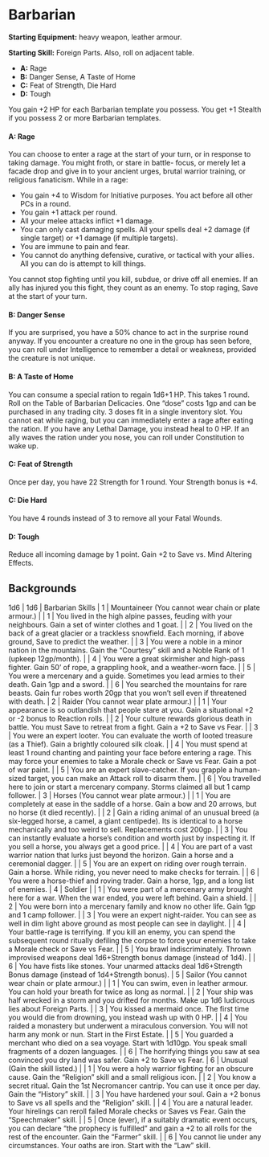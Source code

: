 # Barbarian

**Starting Equipment:** heavy weapon, leather armour.

**Starting Skill:** Foreign Parts. Also, roll on adjacent table.

- **A:** Rage
- **B:** Danger Sense, A Taste of Home
- **C:** Feat of Strength, Die Hard
- **D:** Tough

You gain +2 HP for each Barbarian template you possess. You
get +1 Stealth if you possess 2 or more Barbarian templates.

#### A: Rage

You can choose to enter a rage at the start of your turn, or in
response to taking damage. You might froth, or stare in battle-
focus, or merely let a facade drop and give in to your ancient
urges, brutal warrior training, or religious fanaticism.
While in a rage:

- You gain +4 to Wisdom for Initiative purposes. You act before all other PCs in a round.
- You gain +1 attack per round.
- All your melee attacks inflict +1 damage.
- You can only cast damaging spells. All your spells deal +2 damage (if single target) or +1 damage (if multiple targets).
- You are immune to pain and fear.
- You cannot do anything defensive, curative, or tactical with your allies. All you can do is attempt to kill things.

You cannot stop fighting until you kill, subdue, or drive off all
enemies. If an ally has injured you this fight, they count as an
enemy. To stop raging, Save at the start of your turn.

#### B: Danger Sense

If you are surprised, you have a 50% chance to act in the
surprise round anyway. If you encounter a creature no one in the
group has seen before, you can roll under Intelligence to
remember a detail or weakness, provided the creature is not
unique.

#### B: A Taste of Home

You can consume a special ration to regain 1d6+1 HP. This
takes 1 round. Roll on the Table of Barbarian Delicacies. One
“dose” costs 1gp and can be purchased in any trading city. 3
doses fit in a single inventory slot. You cannot eat while raging,
but you can immediately enter a rage after eating the ration. If
you have any Lethal Damage, you instead heal to 0 HP. If an ally
waves the ration under you nose, you can roll under Constitution
to wake up.

#### C: Feat of Strength

Once per day, you have 22 Strength for 1 round. Your Strength
bonus is +4.

#### C: Die Hard

You have 4 rounds instead of 3 to remove all your Fatal Wounds.

#### D: Tough

Reduce all incoming damage by 1 point. Gain +2 to Save vs.
Mind Altering Effects.

## Backgrounds

1d6 | 1d6 | Barbarian Skills
| 1 | Mountaineer (You cannot wear chain or plate armour.)
| | 1 | You lived in the high alpine passes, feuding with your neighbours. Gain a set of winter clothes and 1 goat.
| | 2 | You lived on the back of a great glacier or a trackless snowfield.  Each morning, if above ground, Save to predict the weather.
| | 3 | You were a noble in a minor nation in the mountains. Gain the “Courtesy” skill and a Noble Rank of 1 (upkeep 12gp/month).
| | 4 | You were a great skirmisher and high-pass fighter. Gain 50’ of rope, a grappling hook, and a weather-worn face.
| | 5 | You were a mercenary and a guide. Sometimes you lead armies to their death. Gain 1gp and a sword.
| | 6 | You searched the mountains for rare beasts. Gain fur robes worth 20gp that you won’t sell even if threatened with death.
| 2 | Raider (You cannot wear plate armour.)
| | 1 | Your appearance is so outlandish that people stare at you. Gain a situational +2 or -2 bonus to Reaction rolls.
| | 2 | Your culture rewards glorious death in battle. You must Save to retreat from a fight. Gain a +2 to Save vs Fear.
| | 3 | You were an expert looter. You can evaluate the worth of looted treasure (as a Thief). Gain a brightly coloured silk cloak.
| | 4 | You must spend at least 1 round chanting and painting your face before entering a rage. This may force your enemies to take a Morale check or Save vs Fear. Gain a pot of war paint.
| | 5 | You are an expert slave-catcher. If you grapple a human-sized target, you can make an Attack roll to disarm them.
| | 6 | You travelled here to join or start a mercenary company. Storms claimed all but 1 camp follower.
| 3 | Horses (You cannot wear plate armour.)
| | 1 | You are completely at ease in the saddle of a horse. Gain a bow and 20 arrows, but no horse (it died recently).
| | 2 | Gain a riding animal of an unusual breed (a six-legged horse, a camel, a giant centipede). Its is identical to a horse mechanically and too weird to sell. Replacements cost 200gp.
| | 3 | You can instantly evaluate a horse’s condition and worth just by inspecting it. If you sell a horse, you always get a good price.
| | 4 | You are part of a vast warrior nation that lurks just beyond the horizon. Gain a horse and a ceremonial dagger.
| | 5 | You are an expert on riding over rough terrain. Gain a horse.  While riding, you never need to make checks for terrain.
| | 6 | You were a horse-thief and roving trader. Gain a horse, 1gp, and a long list of enemies.
| 4 | Soldier
| | 1 | You were part of a mercenary army brought here for a war.  When the war ended, you were left behind. Gain a shield.
| | 2 | You were born into a mercenary family and know no other life.  Gain 1gp and 1 camp follower.
| | 3 | You were an expert night-raider. You can see as well in dim light above ground as most people can see in daylight.
| | 4 | Your battle-rage is terrifying. If you kill an enemy, you can spend the subsequent round ritually defiling the corpse to force your enemies to take a Morale check or Save vs Fear.
| | 5 | You brawl indiscriminately. Thrown improvised weapons deal 1d6+Strength bonus damage (instead of 1d4).
| | 6 | You have fists like stones. Your unarmed attacks deal 1d6+Strength Bonus damage (instead of 1d4+Strength bonus).
| 5 | Sailor (You cannot wear chain or plate armour.)
| | 1 | You can swim, even in leather armour. You can hold your breath for twice as long as normal.
| | 2 | Your ship was half wrecked in a storm and you drifted for months. Make up 1d6 ludicrous lies about Foreign Parts.
| | 3 | You kissed a mermaid once. The first time you would die from drowning, you instead wash up with 0 HP.
| | 4 | You raided a monastery but underwent a miraculous conversion.  You will not harm any monk or nun. Start in the First Estate.
| | 5 | You guarded a merchant who died on a sea voyage. Start with 1d10gp. You speak small fragments of a dozen languages.
| | 6 | The horrifying things you saw at sea convinced you dry land was safer. Gain +2 to Save vs Fear.
| 6 | Unusual (Gain the skill listed.)
| | 1 | You were a holy warrior fighting for an obscure cause. Gain the “Religion” skill and a small religious icon.
| | 2 | You know a secret ritual. Gain the 1st Necromancer cantrip. You can use it once per day. Gain the “History” skill.
| | 3 | You have hardened your soul. Gain a +2 bonus to Save vs all spells and the “Religion” skill.
| | 4 | You are a natural leader. Your hirelings can reroll failed Morale checks or Saves vs Fear. Gain the “Speechmaker” skill.
| | 5 | Once (ever), if a suitably dramatic event occurs, you can declare “the prophecy is fulfilled” and gain a +2 to all rolls for the rest of the encounter. Gain the “Farmer” skill.
| | 6 | You cannot lie under any circumstances. Your oaths are iron.  Start with the “Law” skill.
